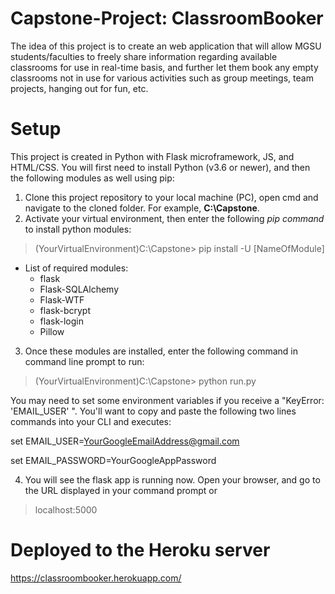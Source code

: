 # Capstone-Project: ClassroomBooker
The idea of this project is to create an web application that will allow MGSU students/faculties to freely share information regarding available classrooms for use in real-time basis, and further let them book any empty classrooms not in use for various activities such as group meetings, team projects, hanging out for fun, etc.

# Setup
This project is created in Python with Flask microframework, JS, and HTML/CSS. You will first need to install Python (v3.6 or newer), and then the following modules as well using pip:
1. Clone this project repository to your local machine (PC), open cmd and navigate to the cloned folder. For example, **C:\Capstone**.
2. Activate your virtual environment, then enter the following *pip command* to install python modules:
  > (YourVirtualEnvironment)C:\Capstone> pip install -U [NameOfModule]
* List of required modules:
  - flask
  - Flask-SQLAlchemy
  - Flask-WTF
  - flask-bcrypt
  - flask-login
  - Pillow
  
3. Once these modules are installed, enter the following command in command line prompt to run:
  > (YourVirtualEnvironment)C:\Capstone> python run.py
  
  You may need to set some environment variables if you receive a "KeyError: 'EMAIL_USER' ". 
  You'll want to copy and paste the following two lines commands into your CLI and executes:
  
  set EMAIL_USER=YourGoogleEmailAddress@gmail.com
  
  set EMAIL_PASSWORD=YourGoogleAppPassword
  
4. You will see the flask app is running now. Open your browser, and go to the URL displayed in your command prompt or
  > localhost:5000

# Deployed to the Heroku server
https://classroombooker.herokuapp.com/

